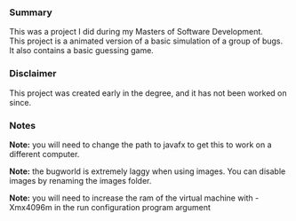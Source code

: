 ### Summary

This was a project I did during my Masters of Software Development.   
This project is a animated version of a basic simulation of a group of bugs. It also contains a basic guessing game.

### Disclaimer

This project was created early in the degree, and it has not been worked on since.

### Notes

**Note:** you will need to change the path to javafx to get this to work on a different computer.

**Note:** the bugworld is extremely laggy when using images. You can disable images by renaming the images folder. 

**Note:** you will need to increase the ram of the virtual machine with -Xmx4096m in the run configuration program argument
